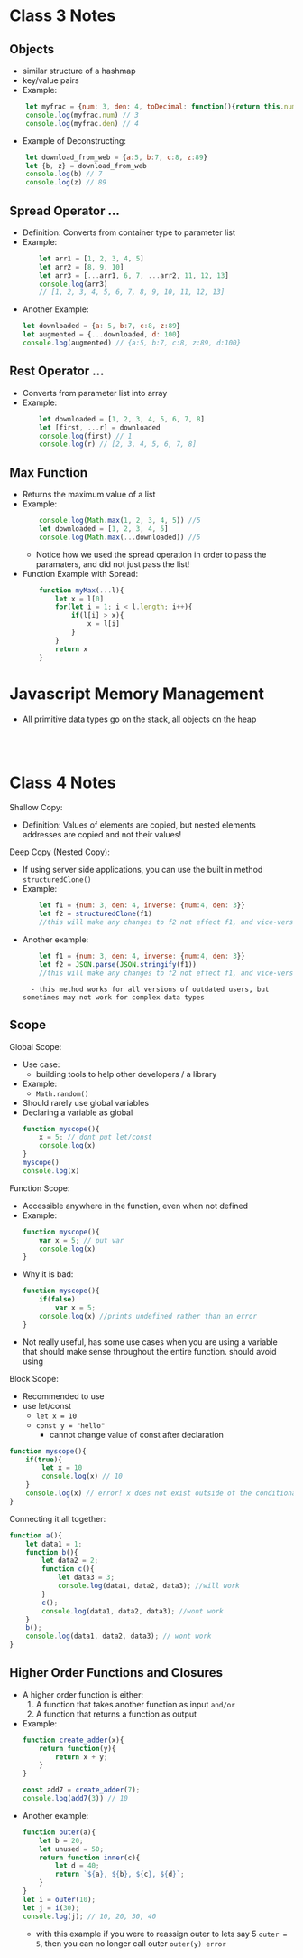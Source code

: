 # Class 3 Notes

## Objects

- similar structure of a hashmap
- key/value pairs
- Example:
```javascript
    let myfrac = {num: 3, den: 4, toDecimal: function(){return this.num/this.den}}
    console.log(myfrac.num) // 3
    console.log(myfrac.den) // 4
```
- Example of Deconstructing:
```javascript
    let download_from_web = {a:5, b:7, c:8, z:89}
    let {b, z} = download_from_web
    console.log(b) // 7
    console.log(z) // 89
```

## Spread Operator ...
- Definition: Converts from container type to parameter list
- Example:
    ```js
        let arr1 = [1, 2, 3, 4, 5]
        let arr2 = [8, 9, 10]
        let arr3 = [...arr1, 6, 7, ...arr2, 11, 12, 13]
        console.log(arr3)
        // [1, 2, 3, 4, 5, 6, 7, 8, 9, 10, 11, 12, 13]
    ```
- Another Example:
    ```js
    let downloaded = {a: 5, b:7, c:8, z:89}
    let augmented = {...downloaded, d: 100}
    console.log(augmented) // {a:5, b:7, c:8, z:89, d:100}
    ```

## Rest Operator ...
- Converts from parameter list into array
- Example:
    ```js
        let downloaded = [1, 2, 3, 4, 5, 6, 7, 8]
        let [first, ...r] = downloaded
        console.log(first) // 1
        console.log(r) // [2, 3, 4, 5, 6, 7, 8]

## Max Function
- Returns the maximum value of a list
- Example:
    ```js
        console.log(Math.max(1, 2, 3, 4, 5)) //5
        let downloaded = [1, 2, 3, 4, 5]
        console.log(Math.max(...downloaded)) //5
    ```
    - Notice how we used the spread operation in order to pass the paramaters, and did not just pass the list!
- Function Example with Spread:
    ```js
        function myMax(...l){
            let x = l[0]
            for(let i = 1; i < l.length; i++){
                if(l[i] > x){
                    x = l[i]
                }
            }
            return x
        }
    ```

# Javascript Memory Management
- All primitive data types go on the stack, all objects on the heap

</br>
</br>

# Class 4 Notes
Shallow Copy:
- Definition: Values of elements are copied, but nested elements addresses are copied and not their values!

Deep Copy (Nested Copy):
- If using server side applications, you can use the built in method `structuredClone()`
- Example:
    ```js
        let f1 = {num: 3, den: 4, inverse: {num:4, den: 3}}
        let f2 = structuredClone(f1)
        //this will make any changes to f2 not effect f1, and vice-versa
    ```
- Another example:
    ```js
        let f1 = {num: 3, den: 4, inverse: {num:4, den: 3}}
        let f2 = JSON.parse(JSON.stringify(f1))
        //this will make any changes to f2 not effect f1, and vice-versa
    ```
        - this method works for all versions of outdated users, but sometimes may not work for complex data types

## Scope
Global Scope:
- Use case:
    - building tools to help other developers / a library
- Example:
    - `Math.random()`
- Should rarely use global variables
- Declaring a variable as global
    ```js
    function myscope(){
        x = 5; // dont put let/const
        console.log(x)
    }
    myscope()
    console.log(x)
    ```

Function Scope:
- Accessible anywhere in the function, even when not defined
- Example:
    ```js
    function myscope(){
        var x = 5; // put var
        console.log(x)
    }
    ```
- Why it is bad:
    ```js
    function myscope(){
        if(false)
            var x = 5;
        console.log(x) //prints undefined rather than an error
    }
    ```
- Not really useful, has some use cases when you are using a variable that should make sense throughout the entire function. should avoid using

Block Scope:
- Recommended to use
- use let/const
    - `let x = 10`
    - `const y = "hello"`
        - cannot change value of const after declaration
```js
function myscope(){
    if(true){
        let x = 10
        console.log(x) // 10
    }
    console.log(x) // error! x does not exist outside of the conditional statement
}
```

Connecting it all together:
```js
function a(){
    let data1 = 1;
    function b(){
        let data2 = 2;
        function c(){
            let data3 = 3;
            console.log(data1, data2, data3); //will work
        }
        c();
        console.log(data1, data2, data3); //wont work
    }
    b();
    console.log(data1, data2, data3); // wont work
}
```

## Higher Order Functions and Closures
- A higher order function is either:
    1. A function that takes another function as input `and/or`
    2. A function that returns a function as output
- Example:
    ```js
    function create_adder(x){
        return function(y){
            return x + y;
        }
    }

    const add7 = create_adder(7);
    console.log(add7(3)) // 10
    ```
- Another example:
    ```js
    function outer(a){
        let b = 20;
        let unused = 50;
        return function inner(c){
            let d = 40;
            return `${a}, ${b}, ${c}, ${d}`;
        }
    }
    let i = outer(10);
    let j = i(30);
    console.log(j); // 10, 20, 30, 40
    ```
    - with this example if you were to reassign outer to lets say 5 `outer = 5`, then you can no longer call outer `outer(y) error`